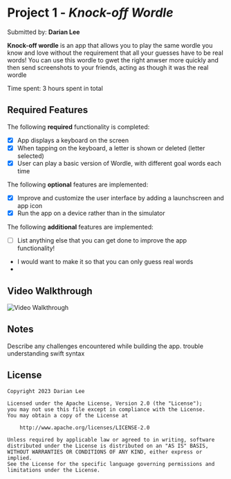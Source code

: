 
# Project 1 - *Knock-off Wordle*

Submitted by: **Darian Lee**

**Knock-off wordle** is an app that allows you to play the same wordle you know and love without the requirement that all your guesses have to be real words! You can use this wordle to gwet the right anwser more quickly and then send screenshots to your friends, acting as though it was the real wordle  

Time spent: 3 hours spent in total

## Required Features

The following **required** functionality is completed:

- [x] App displays a keyboard on the screen
- [x] When tapping on the keyboard, a letter is shown or deleted (letter selected)
- [x] User can play a basic version of Wordle, with different goal words each time

The following **optional** features are implemented:

- [x] Improve and customize the user interface by adding a launchscreen and app icon
- [x] Run the app on a device rather than in the simulator

The following **additional** features are implemented:

- [ ] List anything else that you can get done to improve the app functionality!
- I would want to make it so that you can only guess real words
- 
## Video Walkthrough

<img src='e289d640-402b-4113-bb74-9dea16d58931.gif' width='' alt='Video Walkthrough' />


## Notes

Describe any challenges encountered while building the app.
trouble understanding swift syntax
## License

    Copyright 2023 Darian Lee 

    Licensed under the Apache License, Version 2.0 (the "License");
    you may not use this file except in compliance with the License.
    You may obtain a copy of the License at

        http://www.apache.org/licenses/LICENSE-2.0

    Unless required by applicable law or agreed to in writing, software
    distributed under the License is distributed on an "AS IS" BASIS,
    WITHOUT WARRANTIES OR CONDITIONS OF ANY KIND, either express or implied.
    See the License for the specific language governing permissions and
    limitations under the License.
